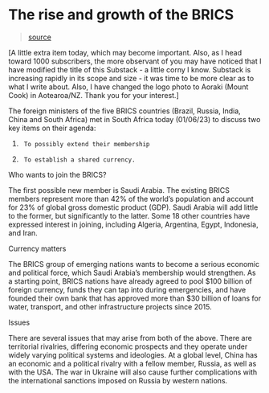 # The rise and growth of the BRICS

> [source](https://dredfern.substack.com/p/the-rise-and-growth-of-the-brics)

[A little extra item today, which may become important. Also, as I head toward 1000 subscribers, the more observant of you may have noticed that I have modified the title of this Substack - a little corny I know. Substack is increasing rapidly in its scope and size - it was time to be more clear as to what I write about. Also, I have changed the logo photo to Aoraki (Mount Cook) in Aotearoa/NZ. Thank you for your interest.]

The foreign ministers of the five BRICS countries (Brazil, Russia, India, China and South Africa) met in South Africa today (01/06/23) to discuss two key items on their agenda:

1.      To possibly extend their membership

2.      To establish a shared currency.

Who wants to join the BRICS?

The first possible new member is Saudi Arabia. The existing BRICS members represent more than 42% of the world’s population and account for 23% of global gross domestic product (GDP). Saudi Arabia will add little to the former, but significantly to the latter. Some 18 other countries have expressed interest in joining, including Algeria, Argentina, Egypt, Indonesia, and Iran.

Currency matters

The BRICS group of emerging nations wants to become a serious economic and political force, which Saudi Arabia’s membership would strengthen. As a starting point, BRICS nations have already agreed to pool $100 billion of foreign currency, funds they can tap into during emergencies, and have founded their own bank that has approved more than $30 billion of loans for water, transport, and other infrastructure projects since 2015.

Issues

There are several issues that may arise from both of the above. There are territorial rivalries, differing economic prospects and they operate under widely varying political systems and ideologies. At a global level, China has an economic and a political rivalry with a fellow member, Russia, as well as with the USA. The war in Ukraine will also cause further complications with the international sanctions imposed on Russia by western nations.
